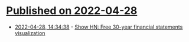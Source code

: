 # [Published on 2022-04-28](index.md)

* [2022-04-28, 14:34:38](https://news.ycombinator.com/item?id=31192956) - [Show HN: Free 30-year financial statements visualization](https://www.fintopea.com)
